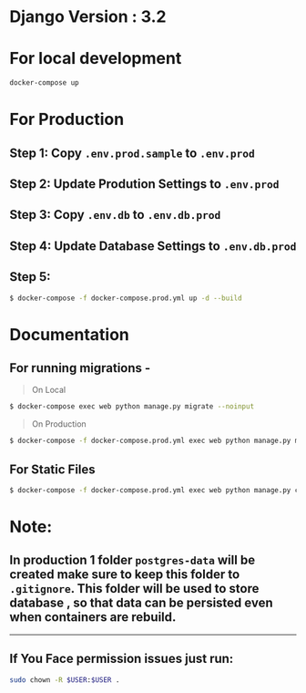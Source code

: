 # Django Version : 3.2

# For local development
```bash
docker-compose up

```


# For Production

## Step 1: Copy `.env.prod.sample` to `.env.prod`

## Step 2: Update Prodution Settings to `.env.prod`

## Step 3: Copy `.env.db` to `.env.db.prod`
## Step 4: Update Database Settings to `.env.db.prod`

## Step 5: 
```bash
$ docker-compose -f docker-compose.prod.yml up -d --build

```

# Documentation

## For running migrations -
> On Local
```bash
$ docker-compose exec web python manage.py migrate --noinput
```

> On Production 
```bash
$ docker-compose -f docker-compose.prod.yml exec web python manage.py migrate --noinput
```
## For Static Files

```bash
$ docker-compose -f docker-compose.prod.yml exec web python manage.py collectstatic --no-input --clear
```
# Note:

## In production 1 folder `postgres-data` will be created make sure to keep this folder to `.gitignore`. This folder will be used to store database , so that data can be persisted even when containers are rebuild.

----------------------------
## If You Face permission issues just run:


```bash
sudo chown -R $USER:$USER .
```



